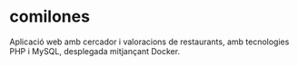 # comilones
Aplicació web amb cercador i valoracions de restaurants, amb tecnologies PHP i MySQL, desplegada mitjançant Docker.
